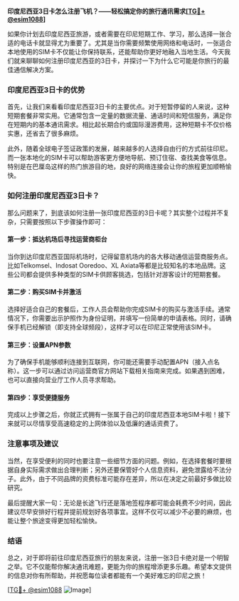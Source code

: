 **印度尼西亚3日卡怎么注册飞机？——轻松搞定你的旅行通讯需求[[TG💪+ @esim1088](https://t.me/s/esim1088)]**

如果你计划去印度尼西亚旅游，或者需要在印尼短期工作、学习，那么选择一张合适的电话卡就显得尤为重要了。尤其是当你需要频繁使用网络和电话时，一张适合本地使用的SIM卡不仅能让你保持联系，还能帮助你更好地融入当地生活。今天我们就来聊聊如何注册印度尼西亚的3日卡，并探讨一下为什么它可能是你旅行的最佳通信解决方案。

### 印度尼西亚3日卡的优势

首先，让我们来看看印度尼西亚3日卡的主要优点。对于短暂停留的人来说，这种短期套餐非常实用。它通常包含一定量的数据流量、通话时间和短信服务，满足你在短期内的基本通讯需求。相比起长期合约或国际漫游费用，这种短期卡不仅价格实惠，还省去了很多麻烦。

此外，随着全球电子签证政策的发展，越来越多的人选择自由行的方式前往印尼。而一张本地化的SIM卡可以帮助游客更方便地导航、预订住宿、查找美食等信息。特别是在巴厘岛这样的热门旅游目的地，良好的网络连接会让你的旅程更加顺畅愉快。

### 如何注册印度尼西亚3日卡？

那么问题来了，到底该如何注册一张印度尼西亚的3日卡呢？其实整个过程并不复杂，只需要按照以下步骤操作即可：

#### 第一步：抵达机场后寻找运营商柜台
当你到达印度尼西亚国际机场时，记得留意机场内的各大移动通信运营商服务点。比如Telkomsel、Indosat Ooredoo、XL Axiata等都是比较知名的本地品牌。这些公司都会提供多种类型的SIM卡供顾客挑选，包括针对游客设计的短期套餐。

#### 第二步：购买SIM卡并激活
选择好适合自己的套餐后，工作人员会帮助你完成SIM卡的购买与激活手续。通常情况下，你需要出示护照作为身份证明，并填写一份简单的申请表格。同时，请确保手机已经解锁（即支持全球频段），这样才可以在印尼正常使用该SIM卡。

#### 第三步：设置APN参数
为了确保手机能够顺利连接到互联网，你可能还需要手动配置APN（接入点名称）。这一步可以通过访问运营商官方网站下载相关指南来完成。如果遇到困难，也可以直接向营业厅工作人员寻求帮助。

#### 第四步：享受便捷服务
完成以上步骤之后，你就正式拥有一张属于自己的印度尼西亚本地SIM卡啦！接下来就可以尽情享受高速稳定的上网体验以及低廉的通话资费了。

### 注意事项及建议

当然，在享受便利的同时也要注意一些细节方面的问题。例如，在选择套餐时要根据自身实际需求做出合理判断；另外还要保管好个人信息资料，避免泄露给不法分子。此外，由于不同品牌的资费标准可能存在差异，所以在决定之前最好多做比较研究。

最后提醒大家一句：无论是长途飞行还是落地签程序都可能会耗费不少时间，因此建议尽早安排好行程并提前规划好各项事宜。这样不仅可以减少不必要的麻烦，也能让整个旅途变得更加轻松愉快。

### 结语

总之，对于即将前往印度尼西亚旅行的朋友来说，注册一张3日卡绝对是一个明智之举。它不仅能帮你解决通讯难题，更能为你的旅程增添更多乐趣。希望本文提供的信息对你有所帮助，并祝愿每位读者都能有一个美好难忘的印尼之旅！

[[TG💪+ @esim1088](https://t.me/s/esim1088) ![Image](https://i.postimg.cc/4NQfJmqS/Snipaste-2025-05-13-00-14-12.png)]